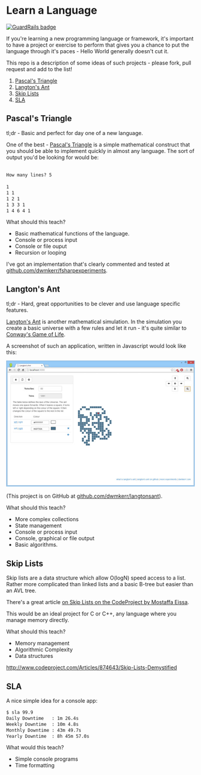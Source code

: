 Learn a Language
================

[![GuardRails badge](https://badges.production.guardrails.io/dwmkerr/learn-a-language.svg)](https://www.guardrails.io)

If you're learning a new programming language or framework, it's important to have a project or exercise to perform that gives you a chance to put the language through it's paces - Hello World generally doesn't cut it.

This repo is a description of some ideas of such projects - please fork, pull request and add to the list!

1. [Pascal's Triangle](#pascals-triangle)
2. [Langton's Ant](#langtons-ant)
3. [Skip Lists](#skip-lists)
4. [SLA](#sla)

Pascal's Triangle
-----------------

tl;dr - Basic and perfect for day one of a new language.

One of the best - [Pascal's Triangle](http://en.wikipedia.org/wiki/Pascal's_triangle) is a simple mathematical construct that you should be able to implement quickly in almost any language. The sort of output you'd be looking for would be:

````

How many lines? 5

1
1 1
1 2 1
1 3 3 1 
1 4 6 4 1
````

What should this teach?
* Basic mathematical functions of the language.
* Console or process input
* Console or file ouput
* Recursion or looping

I've got an implementation that's clearly commented and tested at [github.com/dwmkerr/fsharpexperiments](https://github.com/dwmkerr/fsharpexperiments).

Langton's Ant
-------------

tl;dr - Hard, great opportunities to be clever and use language specific features.

[Langton's Ant](http://en.wikipedia.org/wiki/Langtons_ant) is another mathematical simulation. In the simulation you create a basic universe with a few rules and let it run - it's quite similar to [Conway's Game of Life](http://en.wikipedia.org/wiki/Conway%27s_Game_of_Life).

A screenshot of such an application, written in Javascript would look like this:

![Langton's Ant](https://raw.githubusercontent.com/dwmkerr/langtonsant/master/docs/langtonsant.jpg)

(This project is on GitHub at [github.com/dwmkerr/langtonsant](https://github.com/dwmkerr/langtonsant)).

What should this teach?
* More complex collections
* State management
* Console or process input
* Console, graphical or file output
* Basic algorithms.

Skip Lists
----------

Skip lists are a data structure which allow O(logN) speed access to a list. Rather more complicated than linked lists and a basic B-tree but easier than an AVL tree.

There's a great article [on Skip Lists on the CodeProject by Mostaffa Eissa](http://www.codeproject.com/Articles/874643/Skip-Lists-Demystified).

This would be an ideal project for C or C++, any language where you manage memory directly.

What should this teach?
 * Memory management
 * Algorithmic Complexity
 * Data structures



http://www.codeproject.com/Articles/874643/Skip-Lists-Demystified

## SLA

A nice simple idea for a console app:

```
$ sla 99.9
Daily Downtime   : 1m 26.4s
Weekly Downtime  : 10m 4.8s
Monthly Downtime : 43m 49.7s
Yearly Downtime  : 8h 45m 57.0s
```

What would this teach?

- Simple console programs
- Time formatting
